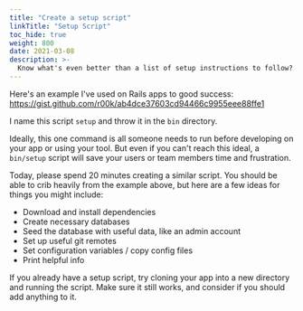 ```yaml
---
title: "Create a setup script"
linkTitle: "Setup Script"
toc_hide: true
weight: 800
date: 2021-03-08
description: >-
  Know what's even better than a list of setup instructions to follow? A setup script that does them for you!
---
```


Here's an example I've used on Rails apps to good success:
https://gist.github.com/r00k/ab4dce37603cd94466c9955eee88ffe1

I name this script `setup` and throw it in the `bin` directory.

Ideally, this one command is all someone needs to run before developing on your
app or using your tool. But even if you can't reach this ideal, a `bin/setup`
script will save your users or team members time and frustration.

Today, please spend 20 minutes creating a similar script. You should be able to
crib heavily from the example above, but here are a few ideas for things you
might include:

- Download and install dependencies
- Create necessary databases
- Seed the database with useful data, like an admin account
- Set up useful git remotes
- Set configuration variables / copy config files 
- Print helpful info 

If you already have a setup script, try cloning your app into a new directory
and running the script. Make sure it still works, and consider if you should
add anything to it.
